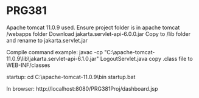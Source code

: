 # PRG381

Apache tomcat 11.0.9 used. 
Ensure project folder is in apache tomcat /webapps folder
Download jakarta.servlet-api-6.0.0.jar
Copy to /lib folder and rename to jakarta.servlet.jar

Compile command example:
javac -cp "C:\apache-tomcat-11.0.9\lib\jakarta.servlet-api-6.1.0.jar" LogoutServlet.java
copy .class file to WEB-INF/classes

startup:
cd C:\apache-tomcat-11.0.9\bin
startup.bat

In browser:
http://localhost:8080/PRG381Proj/dashboard.jsp
